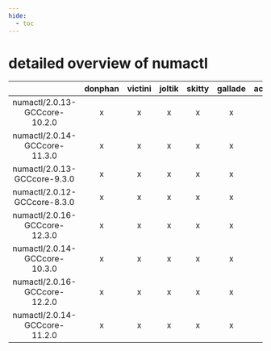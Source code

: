 ```yaml
---
hide:
  - toc
---
```


detailed overview of numactl
============================

| |donphan|victini|joltik|skitty|gallade|accelgor|swalot|doduo|
| :---: | :---: | :---: | :---: | :---: | :---: | :---: | :---: | :---: |
|numactl/2.0.13-GCCcore-10.2.0|x|x|x|x|x|x|x|x|
|numactl/2.0.14-GCCcore-11.3.0|x|x|x|x|x|x|x|x|
|numactl/2.0.13-GCCcore-9.3.0|x|x|x|x|x|x|x|x|
|numactl/2.0.12-GCCcore-8.3.0|x|x|x|x|x|x|x|x|
|numactl/2.0.16-GCCcore-12.3.0|x|x|x|x|x|x|x|x|
|numactl/2.0.14-GCCcore-10.3.0|x|x|x|x|x|x|x|x|
|numactl/2.0.16-GCCcore-12.2.0|x|x|x|x|x|x|x|x|
|numactl/2.0.14-GCCcore-11.2.0|x|x|x|x|x|x|x|x|
